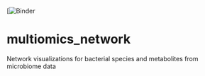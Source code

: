 [![Binder](https://mybinder.org/v2/gh/mortonjt/lung-cancer-network.git/bb38767c69f5aa3f23efdfe41c19305e9e118069)

# multiomics_network
Network visualizations for bacterial species and metabolites from microbiome data
